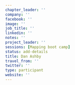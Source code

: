 ```yaml
---
chapter_leader: ''
company: ''
facebook: ''
image: ''
job_title: ''
linkedin: ''
notes: ''
project_leader: ''
sessions: [Mapping boot camp]
status: add-details
title: Dan Ashby
travel_from: ''
twitter: ''
type: participant
website: ''
---
```


<!-- put more details about participant here -->
